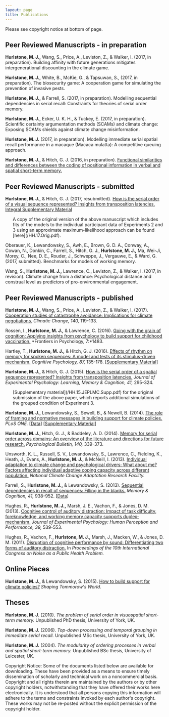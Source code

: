 ```yaml
---
layout: page
title: Publications
---
```


<p class="message">
Please see copyright notice at bottom of page.
</p>

## Peer Reviewed Manuscripts - in preparation

**Hurlstone, M. J.,** Wang, S., Price, A., Leviston, Z., & Walker, I. (2017, in preparation). Building affinity with future generations mitigates intergenerational discounting in the climate game.

**Hurlstone, M. J.,** White, B., McKie, G., & Tapsuwan, S., (2017, in preparation). The biosecurity game: A cooperation game for simulating the prevention of invasive pests. 

**Hurlstone, M. J.,** & Farrell, S. (2017, in preparation). Modelling sequential dependencies in serial recall: Constraints for theories of serial order memory.

**Hurlstone, M. J.,** Ecker, U. K. H., & Tuckey, E. (2017, in preparation). Scientific certainty argumentation methods (SCAMs) and climate change: Exposing SCAMs shields against climate change misinformation.

**Hurlstone, M. J.** (2017, in preparation). Modelling immediate serial spatial recall performance in a macaque (Macaca mulatta): A competitive queuing approach.

**Hurlstone, M. J.,** & Hitch, G. J. (2016, in preparation). [Functional similarities and differences between the coding of positional information in verbal and spatial short-term memory.](/HH.16.pdf)

## Peer Reviewed Manuscripts - submitted

**Hurlstone, M. J.,** & Hitch, G. J. (2017, resubmitted). [How is the serial order of a visual sequence represented? Insights from transposition latencies.](/HH.17.Re-Sub.pdf) [Integral Supplementary Material](/HH.17.ISM.Re-Sub.pdf)

<ul>A copy of the original version of the above manuscript which includes fits of the models to the individual participant data of Experiments 2 and 3 using an approximate maximum-likelihood approach can be found [here](/HH.17.Orig.pdf).</ul></p>

Oberauer, K., Lewandowsky, S., Awh, E., Brown, G. D. A., Conway, A., Cowan, N., Donkin, C., Farrell, S., Hitch, G. J., **Hurlstone, M. J.,** Ma, Wei-Ji, Morey, C., Nee, D. E., Rouder, J., Schweppe, J., Vergauwe, E., & Ward, G. (2017, submitted). Benchmarks for models of working memory.

Wang, S., **Hurlstone, M. J.,** Lawrence, C., Leviston, Z., & Walker, I. (2017, in revision). Climate change from a distance: Psychological distance and construal level as predictors of pro-environmental engagement.  

## Peer Reviewed Manuscripts - published

**Hurlstone, M. J.,** Wang, S., Price, A., Leviston, Z., & Walker, I. (2017). <a href="https://www.researchgate.net/publication/309133097_Cooperation_Studies_of_Catastrophe_Avoidance_Implications_for_Climate_Negotiations">Cooperation studies of catastrophe avoidance: Implications for climate negotiations.</a> *Climatic Change, 140,* 119-133.

Rossen, I., **Hurlstone, M. J.,** & Lawrence, C. (2016). <a href="https://www.researchgate.net/publication/308152940_Going_with_the_Grain_of_Cognition_Applying_insights_from_psychology_to_build_support_for_childhood_vaccination">Going with the grain of cognition: Applying insights from psychology to build support for childhood vaccination.</a> *Frontiers in Psychology, 7:*1483.

Hartley, T., **Hurlstone, M. J.,** & Hitch, G. J. (2016). <a href="https://www.researchgate.net/publication/301887128_Effects_of_rhythm_on_memory_for_spoken_sequences_A_model_and_tests_of_its_stimulus-driven_mechanism">Effects of rhythm on memory for spoken sequences: A model and tests of its stimulus-driven mechanism.</a> *Cognitive Psychology, 87,* 135-178. [[Supplementary Material](/HHH.16.Cog.Psy.Supp.pdf)]

**Hurlstone, M. J.,** & Hitch, G. J. (2015). <a href="https://www.researchgate.net/publication/266855741_How_Is_the_Serial_Order_of_a_Spatial_Sequence_Represented_Insights_From_Transposition_Latencies">How is the serial order of a spatial sequence represented? Insights from transposition latencies.</a> *Journal of Experimental Psychology: Learning, Memory & Cognition, 41,* 295-324.

<ul> [Supplementary material](/HH.15.JEPLMC.Supp.pdf) for the original submission of the above paper, which reports additional simulations of the  grouped condition of Experiment 3.</ul></p>

<!-- <ul><a href="/HH.15.JEPLMC.Supp.pdf">Supplementary material</a> for the original submission of the above paper, which reports additional simulations of the  grouped condition of Experiment 3.</ul></p> -->

**Hurlstone, M. J.,** Lewandowsky, S., Sewell, B., & Newell, B. (2014). <a href="https://www.researchgate.net/publication/267156005_The_Effect_of_Framing_and_Normative_Messages_in_Building_Support_for_Climate_Policies">The role of framing and normative messages in building support for climate policies.</a> *PLoS ONE.* [[Data](/PLoS.ONE.14.Data.xlsx)] [[Supplementary Material](/HLNS.14.PLoS.ONE.Supp.pdf)]

**Hurlstone, M. J.,** Hitch, G. J., & Baddeley, A. D. (2014). <a href="https://www.researchgate.net/publication/257248252_Memory_for_Serial_Order_Across_Domains_An_Overview_of_the_Literature_and_Directions_for_Future_Research">Memory for serial order across domains: An overview of the literature and directions for future research.</a> *Psychological Bulletin, 140,* 339-373.

Unsworth, K. L., Russell, S. V., Lewandowsky, S., Lawrence, C., Fielding, K., Heath, J., Evans, A., **Hurlstone, M. J.,** & McNeill, I. (2013). <a href="https://www.researchgate.net/publication/258113211_Individual_adaptation_to_climate_change_and_psychological_drivers_What_about_me_Factors_affecting_individual_adaptive_coping_capacity_across_different_population">Individual adaptation to climate change and psychological drivers: What about me? Factors affecting individual adaptive coping capacity across different population.</a> *National Climate Change Adaptation Research Facility.*

Farrell, S., **Hurlstone, M. J.,** & Lewandowsky, S. (2013). <a href="https://www.researchgate.net/publication/236071922_Sequential_dependencies_in_recall_of_sequences_Filling_in_the_blanks">Sequential dependencies in recall of sequences: Filling in the blanks.</a> *Memory & Cognition, 41,* 938-952. [<a href="https://github.com/psy-farrell/farrell-lewan-hurlstone-13">Data</a>]

Hughes, R., **Hurlstone, M. J.,** Marsh, J. E., Vachon, F., & Jones, D. M. (2013). <a href="https://www.researchgate.net/publication/228065273_Cognitive_Control_of_Auditory_Distraction_Impact_of_Task_Difficulty_Foreknowledge_and_Working_Memory_Capacity_Supports_Duplex-Mechanism_Account">Cognitive control of auditory distraction: Impact of task difficulty, foreknowledge, and working memory capacity supports duplex-mechanism.</a> *Journal of Experimental Psychology: Human Perception and Performance, 39,* 539-553.

Hughes, R., Vachon, F., **Hurlstone, M. J.,** Marsh, J., Macken, W., & Jones, D. M. (2011). <a href="https://www.researchgate.net/publication/235701282_Disruption_of_cognitive_performance_by_sound_Differentiating_two_forms_of_auditory_distraction">Disruption of cognitive performance by sound: Differentiating two forms of auditory distraction.</a> In *Proceedings of the 10th International Congress on Noise as a Public Health Problem.*

## Online Pieces

**Hurlstone, M. J.,** & Lewandowsky, S. (2015). <a href="http://www.shapingtomorrowsworld.org/hurlstonePLOS.html">How to build support for climate policies?</a> *Shaping Tommorow's World.*

## Theses

**Hurlstone, M. J.** (2010). *The problem of serial order in visuospatial short-term memory.* Unpublished PhD thesis, University of York, UK.

**Hurlstone, M. J.** (2006). *Top-down processing and temporal grouping in immediate serial recall.* Unpublished MSc thesis, University of York, UK.

**Hurlstone, M. J.** (2004). *The modularity of ordering processes in verbal and spatial short-term memory.* Unpublished BSc thesis, University of Leicester, UK.

<p class="message">
Copyright Notice: Some of the documents listed below are available for downloading. These have been provided as a means to ensure timely dissemination of scholarly and technical work on a noncommercial basis. Copyright and all rights therein are maintained by the authors or by other copyright holders, notwithstanding that they have offered their works here electronically. It is understood that all persons copying this information will adhere to the terms and constraints invoked by each author's copyright. These works may not be re-posted without the explicit permission of the copyright holder.
</p>

